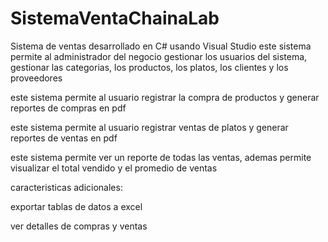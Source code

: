 # SistemaVentaChainaLab
Sistema de ventas desarrollado en C# usando Visual Studio
este sistema permite al administrador del negocio gestionar los usuarios del sistema, gestionar las categorias, los productos, los platos, los clientes y los proveedores


este sistema permite al usuario registrar la compra de productos y generar reportes de compras en pdf


este  sistema permite al usuario registrar ventas de platos y generar reportes de ventas en pdf


este sistema permite ver un reporte de todas las ventas, ademas permite visualizar el total vendido y el promedio de ventas


caracteristicas adicionales:


exportar tablas de datos a excel


ver detalles de compras y ventas
